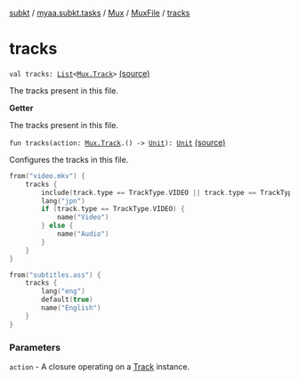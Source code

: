 [subkt](../../../index.md) / [myaa.subkt.tasks](../../index.md) / [Mux](../index.md) / [MuxFile](index.md) / [tracks](./tracks.md)

# tracks

`val tracks: `[`List`](https://kotlinlang.org/api/latest/jvm/stdlib/kotlin.collections/-list/index.html)`<`[`Mux.Track`](../-track/index.md)`>` [(source)](https://github.com/Myaamori/SubKt/blob/master/src/main/kotlin/myaa/subkt/tasks/muxtask.kt#L343)

The tracks present in this file.

**Getter**

The tracks present in this file.

`fun tracks(action: `[`Mux.Track`](../-track/index.md)`.() -> `[`Unit`](https://kotlinlang.org/api/latest/jvm/stdlib/kotlin/-unit/index.html)`): `[`Unit`](https://kotlinlang.org/api/latest/jvm/stdlib/kotlin/-unit/index.html) [(source)](https://github.com/Myaamori/SubKt/blob/master/src/main/kotlin/myaa/subkt/tasks/muxtask.kt#L376)

Configures the tracks in this file.

``` kotlin
from("video.mkv") {
    tracks {
        include(track.type == TrackType.VIDEO || track.type == TrackType.AUDIO)
        lang("jpn")
        if (track.type == TrackType.VIDEO) {
            name("Video")
        } else {
            name("Audio")
        }
    }
}

from("subtitles.ass") {
    tracks {
        lang("eng")
        default(true)
        name("English")
    }
}
```

### Parameters

`action` - A closure operating on a [Track](../-track/index.md) instance.
